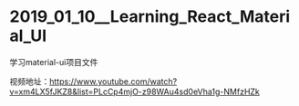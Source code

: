 # 2019_01_10__Learning_React_Material_UI
学习material-ui项目文件

视频地址：https://www.youtube.com/watch?v=xm4LX5fJKZ8&list=PLcCp4mjO-z98WAu4sd0eVha1g-NMfzHZk
